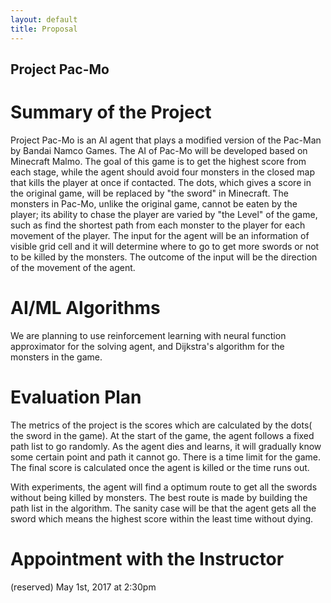```yaml
---
layout: default
title: Proposal
---
```

## Project Pac-Mo

# Summary of the Project


Project Pac-Mo is an AI agent that plays a modified version of the Pac-Man by Bandai
Namco Games. The AI of Pac-Mo will be developed based on Minecraft Malmo. The goal of this game is to get the highest score from each stage, while the agent should avoid four monsters in the closed map that kills the player at once if contacted. The dots, which gives a score in the original game, will be replaced by "the sword" in Minecraft. The monsters in Pac-Mo, unlike the original game, cannot be eaten by the player; its ability to chase the player are varied by "the Level" of the game, such as find the shortest path from each monster to the player for each movement of the player. The input for the agent will be an information of visible grid cell and it will determine where to go to get more swords or not to be killed by the monsters. The outcome of the input will be the direction of the movement of the agent.

# AI/ML Algorithms
We are planning to use reinforcement learning with neural function approximator for the solving agent, and Dijkstra's algorithm for the monsters in the game.

# Evaluation Plan
The metrics of the project is the scores which are calculated by the dots( the sword in the game). At the start of the game, the agent follows a fixed path list to go randomly. As the agent dies and learns, it will gradually know some certain point and path it cannot go. There is a time limit for the game. The final score is calculated once the agent is killed or the time runs out. 

With experiments, the agent will find a optimum route to get all the swords without being killed by monsters. The best route is made by building the path list in the algorithm. The sanity case will be that the agent gets all the sword which means the highest score within the least time without dying.

# Appointment with the Instructor
(reserved) May 1st, 2017 at 2:30pm
